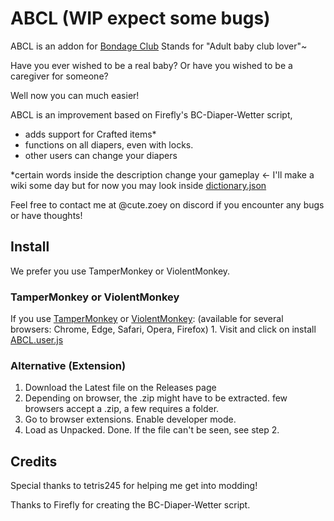 # ABCL (WIP expect some bugs) 
 ABCL is an addon for [Bondage Club](https://www.bondageprojects.com/club_game/)
 Stands for "Adult baby club lover"~
 
 Have you ever wished to be a real baby? Or have you wished to be a caregiver for someone? 
 
 Well now you can much easier!

 ABCL is an improvement based on Firefly's BC-Diaper-Wetter script, 
 - adds support for Crafted items*
 - functions on all diapers, even with locks.
 - other users can change your diapers
 
 *certain words inside the description change your gameplay <- I'll make a wiki some day 
 but for now you may look inside [dictionary.json](https://github.com/zoe-64/ABCL/blob/main/Data/dictionary.json)
 
 Feel free to contact me at @cute.zoey on discord if you encounter any bugs or have thoughts!
 
## Install
  We prefer you use TamperMonkey or ViolentMonkey.
  ### TamperMonkey or ViolentMonkey
  If you use [TamperMonkey](https://www.tampermonkey.net/) or [ViolentMonkey](https://violentmonkey.github.io): (available for several browsers: Chrome, Edge, Safari, Opera, Firefox)
    1. Visit and click on install [ABCL.user.js](https://github.com/zoe-64/ABCL/raw/main/ABCL.user.js)

  ### Alternative (Extension)
  1. Download the Latest file on the Releases page
  2. Depending on browser, the .zip might have to be extracted. few browsers accept a .zip, a few requires a folder.
  3. Go to browser extensions. Enable developer mode.
  4. Load as Unpacked. Done. If the file can't be seen, see step 2.
     
## Credits
Special thanks to tetris245 for helping me get into modding!

Thanks to Firefly for creating the BC-Diaper-Wetter script.
